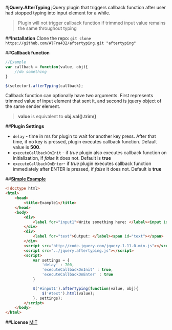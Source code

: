 #**jQuery.AfterTyping**
jQuery plugin that triggers callback function after user had stopped typing into input element for a while.
>Plugin will not trigger callback function if trimmed input value remains the same throughout typing

##**Installation**
Clone the repo:	`git clone https://github.com/AlFra432/aftertyping.git "aftertyping"` 

##**Callback function**
```javascript
//Example
var callback = function(value, obj){
	//do something
}

$(selector).afterTyping(callback);
```
Callback function can optionally have two arguments. First represents trimmed value of input element that sent it, and second is jquery object of the same sender element. 
>**value** is equivalent to **obj.val().trim()**

##**Plugin Settings**
+ `delay` - time in ms for plugin to wait for another key press. After that time, if no key is pressed, plugin executes callback function. Default value is **500**.
+ `executeCallbackOnInit` - if _true_ plugin also executes callback function on initialization, if _false_ it does not. Default is **true**
+ `executeCallbackOnEnter`- if _true_  plugin executes callback function immediately after ENTER is pressed, if _false_ it does not. Default is **true**

##[**Simple Example**](https://github.com/AlFra432/aftertyping/blob/master/examples/example1.html)
```html
<!doctype html>
<html>
	<head>
		<title>Example1</title>
	</head>
	<body>
		<div>
			<label for="input1">Write something here: </label><input id="input1" autocomplete="off" value="testvalue">
		</div>
		<div>
			<label for="text">Output: </label><span id="text"></span>
		</div>
		<script src="http://code.jquery.com/jquery-1.11.0.min.js"></script>
		<script src="../jquery.aftertyping.js"></script>
		<script>
			var settings = {
				'delay' : 700,
				'executeCallbackOnInit' : true, 
				'executeCallbackOnEnter' : true
			}

			$('#input1').afterTyping(function(value, obj){
				$('#text').html(value);
			}, settings);
		</script>
	</body>
</html>
```

##**License**
[MIT](https://github.com/AlFra432/aftertyping/blob/master/LICENSE.txt)
